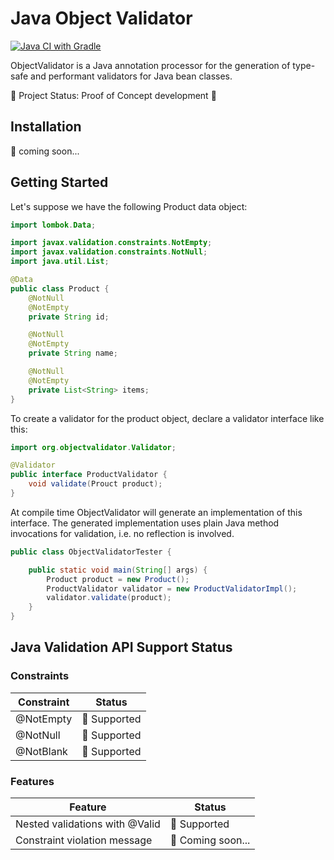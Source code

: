# Java Object Validator

[![Java CI with Gradle](https://github.com/zatsepinvl/objectvalidator/actions/workflows/gradle.yml/badge.svg?branch=main)](https://github.com/zatsepinvl/objectvalidator/actions/workflows/gradle.yml)

ObjectValidator is a Java annotation processor for the generation of type-safe and performant validators for Java bean
classes.

:rocket: Project Status: Proof of Concept development :rocket:

## Installation

:runner: coming soon...

## Getting Started

Let's suppose we have the following Product data object:

```java
import lombok.Data;

import javax.validation.constraints.NotEmpty;
import javax.validation.constraints.NotNull;
import java.util.List;

@Data
public class Product {
    @NotNull
    @NotEmpty
    private String id;

    @NotNull
    @NotEmpty
    private String name;

    @NotNull
    @NotEmpty
    private List<String> items;
}
```

To create a validator for the product object, declare a validator interface like this:

```java
import org.objectvalidator.Validator;

@Validator
public interface ProductValidator {
    void validate(Prouct product);
}
```

At compile time ObjectValidator will generate an implementation of this interface. The generated implementation uses
plain Java method invocations for validation, i.e. no reflection is involved.

```java
public class ObjectValidatorTester {

    public static void main(String[] args) {
        Product product = new Product();
        ProductValidator validator = new ProductValidatorImpl();
        validator.validate(product);
    }
}
```

## Java Validation API Support Status

### Constraints

|    Constraint     |     Status     |
|-------------------|-----------------------|
|@NotEmpty          | :beer: Supported             |
|@NotNull           | :beer: Supported             |
|@NotBlank          | :beer: Supported             |

### Features

|    Feature     |    Status     |
|----------------|-----------------------|
|Nested validations with @Valid          | :beer: Supported             |
|Constraint violation message | :runner: Coming soon...|